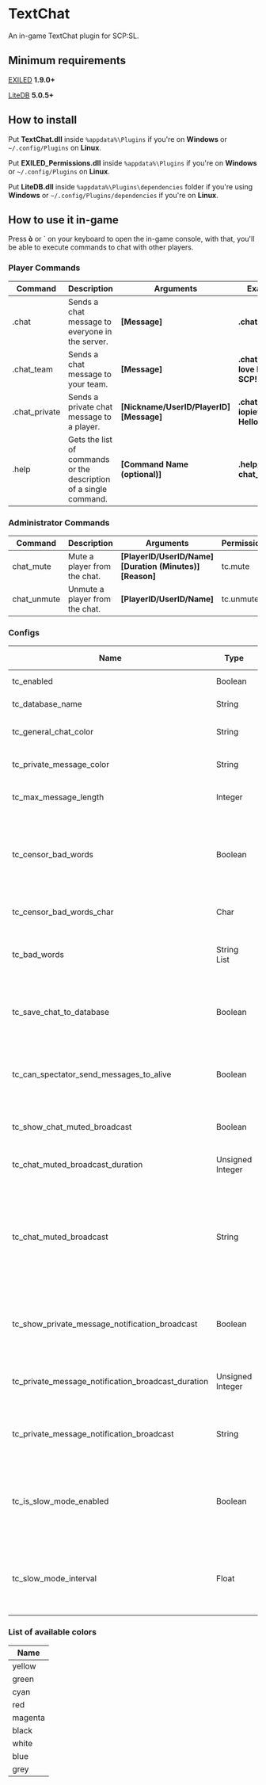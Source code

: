 # TextChat
An in-game TextChat plugin for SCP:SL.

## Minimum requirements
[EXILED](https://github.com/galaxy119/EXILED) **1.9.0+**

[LiteDB](https://github.com/mbdavid/LiteDB) **5.0.5+**

## How to install
Put **TextChat.dll** inside `%appdata%\Plugins` if you're on **Windows** or `~/.config/Plugins` on **Linux**.

Put **EXILED_Permissions.dll** inside `%appdata%\Plugins` if you're on **Windows** or `~/.config/Plugins` on **Linux**.

Put **LiteDB.dll** inside `%appdata%\Plugins\dependencies` folder if you're using **Windows** or `~/.config/Plugins/dependencies` if you're on **Linux**.

## How to use it in-game
Press **ò** or ` on your keyboard to open the in-game console, with that, you'll be able to execute commands to chat with other players.

### Player Commands
| Command | Description | Arguments | Example |
| --- | --- | --- | --- |
| .chat | Sends a chat message to everyone in the server. | **[Message]** | **.chat Hi all!** |
| .chat_team | Sends a chat message to your team. | **[Message]** | **.chat_team I love being SCP!** |
| .chat_private | Sends a private chat message to a player. | **[Nickname/UserID/PlayerID] [Message]** | **.chat_private iopietro Hello!** | 
| .help | Gets the list of commands or the description of a single command. | **[Command Name (optional)]** | **.help/.help chat_team** |


### Administrator Commands
| Command | Description | Arguments | Permission | Example |
| --- | --- | --- | --- | --- |
| chat_mute | Mute a player from the chat. | **[PlayerID/UserID/Name] [Duration (Minutes)] [Reason]** | tc.mute | **chat_mute iopietro 600 Spamming** |
| chat_unmute | Unmute a player from the chat. | **[PlayerID/UserID/Name]** | tc.unmute | **chat_unmute iopietro** |

### Configs
| Name | Type | Default Value | Description |
| --- | --- | --- | --- |
| tc_enabled | Boolean | True | Enable/Disable the plugin. |
| tc_database_name | String | TextChat | The name of the Database. |
| tc_general_chat_color | String | cyan | The color of the general chat. |
| tc_private_message_color | String | magenta | The color of private messages. |
| tc_max_message_length | Integer | 75 | The maximum length of a message. |
| tc_censor_bad_words | Boolean | False | If enabled, every message will be censored, by picking words from the bad words list. |
| tc_censor_bad_words_char | Char | * | The character used to censor messages. |
| tc_bad_words | String List | Empty | The list of words that will be censored in every message. |
| tc_save_chat_to_database | Boolean | True | If enabled, every message sent by players, will be saved into the database. |
| tc_can_spectator_send_messages_to_alive | Boolean | False | If enabled, spectators will be able to send messages to alive players. |
| tc_show_chat_muted_broadcast | Boolean | True | If enabled, a broadcast will alert the muted player. |
| tc_chat_muted_broadcast_duration | Unsigned Integer | 10 | The duration of the muted broadcast. |
| tc_chat_muted_broadcast | String | You have been muted from the chat for {0} minutes, reason: {1} | The broadcast message that  will be shown to the muted player (**{0}** and **{1}** are placeholders for the duration and the reasion of the mute). |
| tc_show_private_message_notification_broadcast | Boolean | False | If enabled, a broadcast is shown to players that receive private messages. |
| tc_private_message_notification_broadcast_duration | Unsigned Integer | 6 | The duration of the private message notification broadcast. |
| tc_private_message_notification_broadcast | String | You received a private message! | The broadcast message that will be shown to the notified player. |
| tc_is_slow_mode_enabled | Boolean | True | If enabled, a player will be able to send another message, only after a certain amount of time. |
| tc_slow_mode_interval | Float | 0.75 | The number of seconds that will have to pass before a player can send another message. |

### List of available colors
| Name |
| --- |
| yellow |
| green |
| cyan |
| red |
| magenta |
| black |
| white |
| blue |
| grey |


